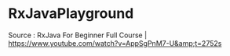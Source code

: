 # RxJavaPlayground
Source : RxJava For Beginner Full Course | https://www.youtube.com/watch?v=AppSgPnM7-U&amp;t=2752s
